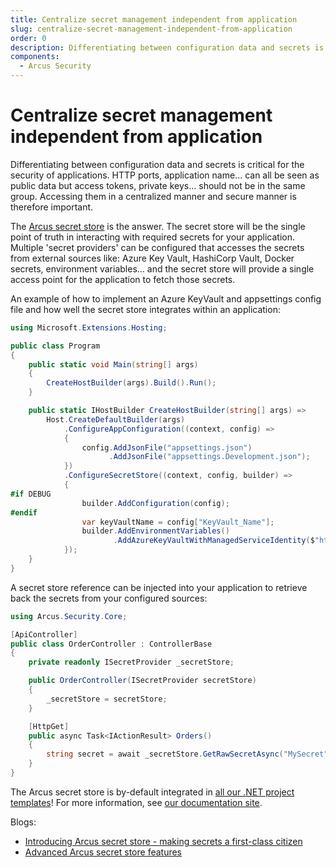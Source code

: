 ```yaml
---
title: Centralize secret management independent from application
slug: centralize-secret-management-independent-from-application
order: 0
description: Differentiating between configuration data and secrets is critical for the security of applications. HTTP ports, application name... can all be seen as public data but access tokens, private keys... should not be in the same group.
components:
  - Arcus Security
---
```


# Centralize secret management independent from application

Differentiating between configuration data and secrets is critical for the security of applications. HTTP ports, application name... can all be seen as public data but access tokens, private keys... should not be in the same group. Accessing them in a centralized manner and secure manner is therefore important.

The [Arcus secret store](https://security.arcus-azure.net/features/secret-store) is the answer. The secret store will be the single point of truth in interacting with required secrets for your application. Multiple 'secret providers' can be configured that accesses the secrets from external sources like: Azure Key Vault, HashiCorp Vault, Docker secrets, environment variables... and the secret store will provide a single access point for the application to fetch those secrets.

An example of how to implement an Azure KeyVault and appsettings config file and how well the secret store integrates within an application:

```csharp
using Microsoft.Extensions.Hosting;

public class Program
{
    public static void Main(string[] args)
    {
        CreateHostBuilder(args).Build().Run();
    }

    public static IHostBuilder CreateHostBuilder(string[] args) =>
        Host.CreateDefaultBuilder(args)
            .ConfigureAppConfiguration((context, config) =>
            {
                config.AddJsonFile("appsettings.json")
                      .AddJsonFile("appsettings.Development.json");
            })
            .ConfigureSecretStore((context, config, builder) =>
            {
#if DEBUG
                builder.AddConfiguration(config);
#endif
                var keyVaultName = config["KeyVault_Name"];
                builder.AddEnvironmentVariables()
                       .AddAzureKeyVaultWithManagedServiceIdentity($"https://{keyVaultName}.vault.azure.net");
            });
    }
}
```

A secret store reference can be injected into your application to retrieve back the secrets from your configured sources:

```csharp
using Arcus.Security.Core;

[ApiController]
public class OrderController : ControllerBase
{
    private readonly ISecretProvider _secretStore;

    public OrderController(ISecretProvider secretStore)
    {
        _secretStore = secretStore;
    }

    [HttpGet]
    public async Task<IActionResult> Orders()
    {
        string secret = await _secretStore.GetRawSecretAsync("MySecret");
    }
}
```

The Arcus secret store is by-default integrated in [all our .NET project templates](https://templates.arcus-azure.net/)!
For more information, see [our documentation site](https://security.arcus-azure.net/features/secret-store).

Blogs:

- [Introducing Arcus secret store - making secrets a first-class citizen](https://www.codit.eu/blog/introducing-secret-store-net-core/)
- [Advanced Arcus secret store features](https://www.codit.eu/blog/secret-store-arcus-security-v1-4/)
